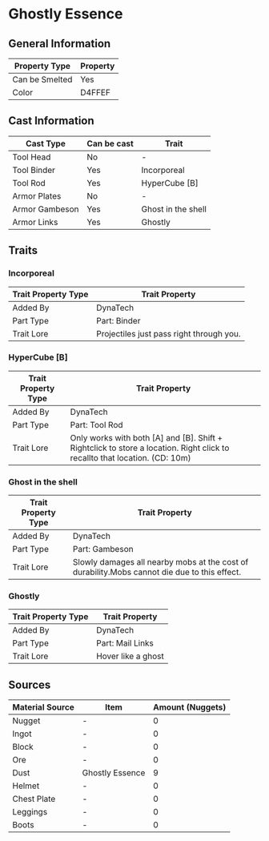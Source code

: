 # Ghostly Essence

## General Information

| Property Type  | Property |
| -------------- | -------- |
| Can be Smelted | Yes      |
| Color          | D4FFEF   |

## Cast Information

| Cast Type      | Can be cast | Trait              |
| -------------- | ----------- | ------------------ |
| Tool Head      | No          | -                  |
| Tool Binder    | Yes         | Incorporeal        |
| Tool Rod       | Yes         | HyperCube \[B]     |
| Armor Plates   | No          | -                  |
| Armor Gambeson | Yes         | Ghost in the shell |
| Armor Links    | Yes         | Ghostly            |

## Traits

### Incorporeal

| Trait Property Type | Trait Property                           |
| ------------------- | ---------------------------------------- |
| Added By            | DynaTech                                 |
| Part Type           | Part: Binder                             |
| Trait Lore          | Projectiles just pass right through you. |

### HyperCube \[B]

| Trait Property Type | Trait Property                                                                                                               |
| ------------------- | ---------------------------------------------------------------------------------------------------------------------------- |
| Added By            | DynaTech                                                                                                                     |
| Part Type           | Part: Tool Rod                                                                                                               |
| Trait Lore          | Only works with both \[A] and \[B]. Shift + Rightclick to store a location. Right click to recallto that location. (CD: 10m) |

### Ghost in the shell

| Trait Property Type | Trait Property                                                                               |
| ------------------- | -------------------------------------------------------------------------------------------- |
| Added By            | DynaTech                                                                                     |
| Part Type           | Part: Gambeson                                                                               |
| Trait Lore          | Slowly damages all nearby mobs at the cost of durability.Mobs cannot die due to this effect. |

### Ghostly

| Trait Property Type | Trait Property     |
| ------------------- | ------------------ |
| Added By            | DynaTech           |
| Part Type           | Part: Mail Links   |
| Trait Lore          | Hover like a ghost |

## Sources

| Material Source | Item            | Amount (Nuggets) |
| --------------- | --------------- | ---------------- |
| Nugget          | -               | 0                |
| Ingot           | -               | 0                |
| Block           | -               | 0                |
| Ore             | -               | 0                |
| Dust            | Ghostly Essence | 9                |
| Helmet          | -               | 0                |
| Chest Plate     | -               | 0                |
| Leggings        | -               | 0                |
| Boots           | -               | 0                |
